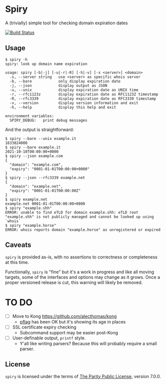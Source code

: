 # Spiry

A (trivially) simple tool for checking domain expiration dates

[![Build Status](https://ci.home.mckern.sh/api/badges/mckern/spiry/status.svg)](https://ci.home.mckern.sh/mckern/spiry)

## Usage

```text
$ spiry -h
spiry: look up domain name expiration

usage: spiry [-b|-j] [-u|-r|-R] [-h|-v] [-s <server>] <domain>
  -s, --server string   use <server> as specific whois server
  -b, --bare            only display expiration date
  -j, --json            display output as JSON
  -u, --unix            display expiration date as UNIX time
  -r, --rfc1123z        display expiration date as RFC1123Z timestamp
  -R, --rfc3339         display expiration date as RFC3339 timestamp
  -v, --version         display version information and exit
  -h, --help            display this help and exit

environment variables:
  SPIRY_DEBUG:   print debug messages
```

And the output is straightforward:

```text
$ spiry --bare --unix example.it
1633824000
$ spiry --bare example.it
2021-10-10T00:00:00+0000
$ spiry --json example.com
{
  "domain": "example.com",
  "expiry": "0001-01-01T00:00:00+0000"
}
$ spiry --json --rfc3339 example.net
{
  "domain": "example.net",
  "expiry": "0001-01-01T00:00:00Z"
}
$ spiry example.net
example.net	0001-01-01T00:00:00+0000
$ spiry "example.shh"
ERROR: unable to find eTLD for domain example.shh: eTLD root "example.shh" is not publicly managed and cannot be looked up using `whois`
$ spiry "example.horse"
ERROR: whois reports domain "example.horse" as unregistered or expired
```

## Caveats

`spiry` is provided as-is, with no assertions to correctness or completeness at this time.

Functionally, `spiry` is "fine" but it's a work in progress and like all moving targets,
some of the interfaces and options may change as it grows. Once a proper versioned release is cut,
this warning will likely be removed.

# TO DO

- [ ] Move to Kong https://github.com/alecthomas/kong
  - [pflag](https://github.com/spf13/pflag) has been OK but it's showing its age in places
- [ ] SSL certificate expiry checking
  - Subcommand support may be easier post-Kong
- [ ] User-definable output, `printf` style.
  - Y'all like writing parsers? Because this will probably require a small parser.

## License

`spiry` is licensed under the terms of [The Parity Public License](https://github.com/mckern/spiry/blob/af49ce3c641796d700d2269d46ada24bcfb7c33b/LICENSE.md), version 7.0.0.
